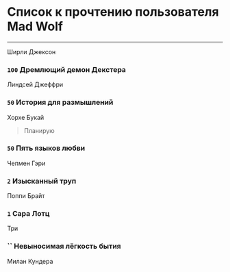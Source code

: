# Список к прочтению пользователя Mad Wolf
---

Ширли Джексон

### `100` Дремлющий демон Декстера
Линдсей Джеффри

### `50` История для размышлений
Хорхе Букай
> Планирую

### `50` Пять языков любви
Чепмен Гэри

### `2` Изысканный труп
Поппи Брайт

### `1` Сара Лотц
Три

### `` Невыносимая лёгкость бытия
Милан Кундера

